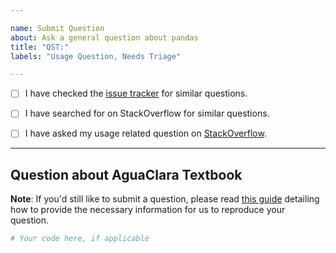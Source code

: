 ```yaml
---

name: Submit Question
about: Ask a general question about pandas
title: "QST:"
labels: "Usage Question, Needs Triage"

---
```


- [ ] I have checked the [issue tracker](../) for similar questions.

- [ ] I have searched for on StackOverflow for similar questions.

- [ ] I have asked my usage related question on [StackOverflow](https://stackoverflow.com).

---

## Question about AguaClara Textbook

**Note**: If you'd still like to submit a question, please read [this guide](
https://matthewrocklin.com/blog/work/2018/02/28/minimal-bug-reports) detailing how to provide the necessary information for us to reproduce your question.

```python
# Your code here, if applicable

```
